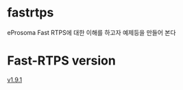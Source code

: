# fastrtps
eProsoma Fast RTPS에 대한 이해를 하고자 예제등을 만들어 본다

# Fast-RTPS version
<a href='https://github.com/eProsima/Fast-RTPS/releases/tag/v1.9.1'>v1.9.1</a>
